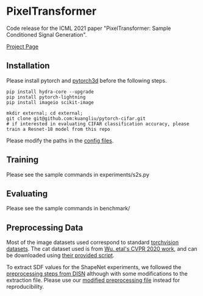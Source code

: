 # PixelTransformer
Code release for the ICML 2021 paper "PixelTransformer: Sample Conditioned Signal Generation".

[Project Page](https://shubhtuls.github.io/PixelTransformer/)

## Installation
Please install pytorch and [pytorch3d](https://github.com/facebookresearch/pytorch3d) before the following steps.

```
pip install hydra-core --upgrade
pip install pytorch-lightning
pip install imageio scikit-image

mkdir external; cd external;
git clone git@github.com:kuangliu/pytorch-cifar.git
# if interested in evaluating CIFAR classification accuracy, please train a Resnet-18 model from this repo
```
Please modify the paths in the [config files](conf/).

## Training
Please see the sample commands in experiments/s2s.py

## Evaluating
Please see the sample commands in benchmark/

## Preprocessing Data
Most of the image datasets used correspond to standard [torchvision datasets](https://pytorch.org/vision/stable/datasets.html). The cat dataset used is from [Wu. etal's CVPR 2020 work](https://github.com/elliottwu/unsup3d), and can be downloaded using [their provided script](https://github.com/elliottwu/unsup3d/blob/master/data/download_cat.sh).

To extract SDF values for the ShapeNet experiments, we followed the [preprocessing steps from DISN](https://github.com/laughtervv/DISN) although with some modifications to the extraction file. Please use our [modified preprocessing file](external/DISN/preprocessing/create_point_sdf_fullgrid.py) instead for reproducibility.

